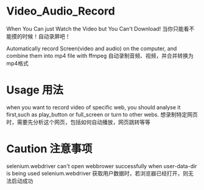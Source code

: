 # Video_Audio_Record
When You Can just Watch the Video but You Can't Download!
当你只能看不能摸的时候！自动录屏吧！

Automatically record Screen(video and audio) on the computer, and combine them into mp4 file with ffmpeg 
自动录制音频、视频，并合并转换为mp4格式


# Usage 用法
when you want to record video of specific web, you should analyse it first,such as play_button or full_screen or turn to other webs.
想录制特定网页时，需要先分析这个网页，包括如何自动播放，网页跳转等等


# Caution 注意事项
selenium.webdriver can't open webbrower successfully when user-data-dir is being used
selenium.webdriver 获取用户数据时，若浏览器已经打开，则无法启动成功


